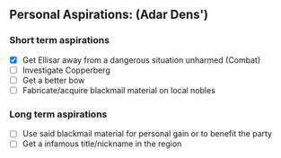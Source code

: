 ## Personal Aspirations: (**Adar Dens'**)
### Short term aspirations
- [x] Get Ellisar away from a dangerous situation unharmed (Combat)
- [ ] Investigate Copperberg
- [ ] Get a better bow
- [ ] Fabricate/acquire blackmail material on local nobles

### Long term aspirations
- [ ] Use said blackmail material for personal gain or to benefit the party
- [ ] Get a infamous title/nickname in the region